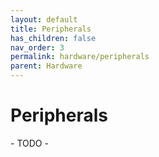 ```yaml
---
layout: default
title: Peripherals
has_children: false
nav_order: 3
permalink: hardware/peripherals
parent: Hardware
---
```


# Peripherals

\- TODO -
